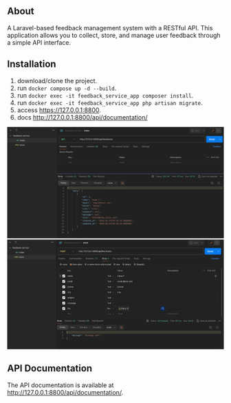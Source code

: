 ## About

A Laravel-based feedback management system with a RESTful API. This application allows you to collect, store, and manage user feedback through a simple API interface.

## Installation

1. download/clone the project.
2. run `docker compose up -d --build`.
3. run `docker exec -it feedback_service_app composer install`.
4. run `docker exec -it feedback_service_app php artisan migrate`.
5. access https://127.0.0.1:8800.
6. docs http://127.0.0.1:8800/api/documentation/

![img_1.png](img_1.png)
![img.png](img.png)

## API Documentation

The API documentation is available at http://127.0.0.1:8800/api/documentation/.